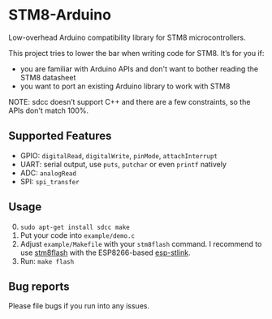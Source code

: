 # STM8-Arduino

Low-overhead Arduino compatibility library for STM8 microcontrollers.

This project tries to lower the bar when writing code for STM8. It’s for you if:

* you are familiar with Arduino APIs and don't want to bother reading
  the STM8 datasheet
* you want to port an existing Arduino library to work with STM8

NOTE: sdcc doesn’t support C++ and there are a few constraints, so the APIs
don't match 100%.

## Supported Features

* GPIO: `digitalRead`, `digitalWrite`, `pinMode`, `attachInterrupt`
* UART: serial output, use `puts`, `putchar` or even `printf` natively
* ADC: `analogRead`
* SPI: `spi_transfer`

## Usage

0. `sudo apt-get install sdcc make`
1. Put your code into `example/demo.c`
2. Adjust `example/Makefile` with your `stm8flash` command. I recommend to use
   [stm8flash](https://github.com/vdudouyt/stm8flash) with the ESP8266-based
   [esp-stlink](https://github.com/rumpeltux/esp-stlink).
3. Run: `make flash`

## Bug reports

Please file bugs if you run into any issues.
